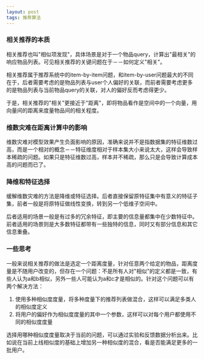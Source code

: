 ```yaml
---
layout: post
tags: 推荐算法
---
```


### 相关推荐的本质
相关推荐也叫"相似项发现"，具体场景是对于一个物品query，计算出"最相关"的响应物品列表。可见相关推荐的关键问题在于－－如何定义"相关"。

相关推荐属于推荐系统中的item-by-item问题，和item-by-user问题最大的不同在于，后者需要考虑的是物品列表与user个人偏好的关联，而前者需要考虑更多的是物品列表与当前物品query的关联，对人的偏好反而考虑得更少。

于是，相关推荐的"相关"更接近于"距离"，即将物品看作是空间中的一个向量，用向量间的距离来度量物品间的相关程度。

### 维数灾难在距离计算中的影响
维数灾难对模型效果产生负面影响的原因，准确来说并不是指数据集的特征维数过高，而是一个相对的概念－－特征维度相对于样本集大小来说太大，这样会导致样本稀疏的问题。如果只是特征维数过高，样本并不稀疏，那么只是会导致计算成本高的问题而已了。

### 降维和特征选择
缓解维数灾难的方法是降维或特征选择。后者直接保留原特征集中有意义的特征子集，前者一般是将原特征做线性变换，转到另一个低维子空间中。

后者适用的场景一般是有过多的冗余特征，即主要的信息量都集中在少数特征中。前者适用的场景则是大多数特征都带有一些独特的信息，同时又有部分信息和其它信息重叠。

### 一些思考
一般来说相关推荐的做法是选定一个距离度量，针对任意两个给定的物品，距离度量是不随用户改变的，但存在一个问题：不是所有人对"相似"的定义都是一致，有些人认为a和b相似，另外一些人可能认为a和c才是相似的。针对这个问题可以有两个解决方法：

1. 使用多种相似度度量，将多种度量下的推荐列表做混合，这样可以满足多类人的相似度定义
2. 将用户的偏好作为相似度度量的其中一个参数，这样可以对每个用户都使用不同的相似度度量

选择用哪种相似度度量取决于当前的问题，可以通过实验和反馈数据分析出来。比如说在当前上线相似度的基础上增加另一种相似度的混合，看是否能满足更多的一批用户。
